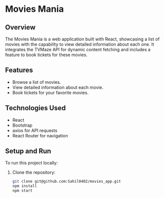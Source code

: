 # Movies Mania

## Overview

The Movies Mania is a web application built with React, showcasing a list of movies with the capability to view detailed information about each one. It integrates the TVMaze API for dynamic content fetching and includes a feature to book tickets for these movies.

## Features

- Browse a list of movies.
- View detailed information about each movie.
- Book tickets for your favorite movies.

## Technologies Used

- React
- Bootstrap
- axios for API requests
- React Router for navigation

## Setup and Run

To run this project locally:

1. Clone the repository:
   ```sh
   git clone git@github.com:Sahil0402/movies_app.git
   npm install
   npm start
   ```